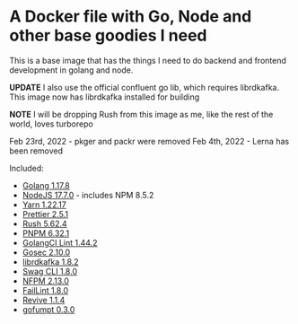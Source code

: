 # A Docker file with Go, Node and other base goodies I need

This is a base image that has the things I need to do backend and frontend development in golang and node.

**UPDATE** I also use the official confluent go lib, which requires librdkafka. This image now has librdkafka installed for building

**NOTE** I will be dropping Rush from this image as me, like the rest of the world, loves turborepo

Feb 23rd, 2022 - pkger and packr were removed
Feb 4th, 2022 - Lerna has been removed

Included:

- [Golang 1.17.8](https://golang.org/dl/)
- [NodeJS 17.7.0](https://nodejs.org/en/download/current/) - includes NPM 8.5.2
- [Yarn 1.22.17](https://www.npmjs.com/package/yarn)
- [Prettier 2.5.1](https://www.npmjs.com/package/prettier)
- [Rush 5.62.4](https://www.npmjs.com/package/@microsoft/rush)
- [PNPM 6.32.1](https://www.npmjs.com/package/pnpm)
- [GolangCI Lint 1.44.2](https://github.com/golangci/golangci-lint)
- [Gosec 2.10.0](https://github.com/securego/gosec)
- [librdkafka 1.8.2](https://github.com/edenhill/librdkafka)
- [Swag CLI 1.8.0](https://github.com/swaggo/swag)
- [NFPM 2.13.0](https://github.com/goreleaser/nfpm)
- [FailLint 1.8.0](https://github.com/fatih/faillint)
- [Revive 1.1.4](https://github.com/mgechev/revive)
- [gofumpt 0.3.0](https://github.com/mvdan/gofumpt)
